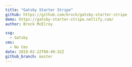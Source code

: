 ```yaml
---
title: "Gatsby Starter Stripe"
github: https://github.com/brxck/gatsby-starter-stripe
demo: https://gatsby-starter-stripe.netlify.com/
author: Brock McElroy

ssg:
  - Gatsby
cms:
  - No Cms
date: 2019-02-22T00:49:32Z
github_branch: master
---
```

